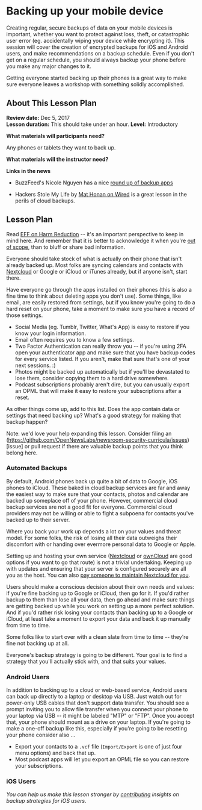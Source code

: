 Backing up your mobile device
=============================

Creating regular, secure backups of data on your mobile devices is important, whether you want to protect against loss, theft, or catastrophic user error (eg. accidentally wiping your device while encrypting it). This session will cover the creation of encrypted backups for iOS and Android users, and make recommendations on a backup schedule. Even if you don't get on a regular schedule, you should always backup your phone before you make any major changes to it.

Getting everyone started backing up their phones is a great way to make sure everyone leaves a workshop with something solidly accomplished.

## About This Lesson Plan

**Review date:** Dec 5, 2017  
**Lesson duration:** This should take under an hour.
**Level:** Introductory

**What materials will participants need?**

Any phones or tablets they want to back up.

**What materials will the instructor need?**


**Links in the news**

+ BuzzFeed's Nicole Nguyen has a nice [round up of backup apps](https://www.buzzfeed.com/nicolenguyen/what-to-do-if-your-phones-storage-is-full)

+ Hackers Stole My Life by [Mat Honan on Wired](https://www.wired.com/2012/08/apple-amazon-mat-honan-hacking/) is a great lesson in the perils of cloud backups.

## Lesson Plan

Read [EFF on Harm Reduction](https://sec.eff.org/articles/harm-reduction) -- it's an important perspective to keep in mind here. And remember that it is better to acknowledge it when you're [out of scope](https://sec.eff.org/articles/out-of-scope), than to bluff or share bad information.

Everyone should take stock of what is actually on their phone that isn't already backed up. Most folks are syncing calendars and contacts with [Nextcloud](https://nextcloud.com/) or Google or iCloud or iTunes already, but if anyone isn't, start there.

Have everyone go through the apps installed on their phones (this is also a fine time to think about deleting apps you don't use). Some things, like email, are easily restored from settings, but if you know you're going to do a hard reset on your phone, take a moment to make sure you have a record of those settings.
+ Social Media (eg. Tumblr, Twitter, What's App) is easy to restore if you know your login information.
+ Email often requires you to know a few settings.
+ Two Factor Authentication can really throw you -- if you're using 2FA open your authenticator app and make sure that you have backup codes for every service listed. If you aren't, make that sure that's one of your next sessions. :)
+ Photos might be backed up automatically but if you'll be devastated to lose them, consider copying them to a hard drive somewhere.
+ Podcast subscriptions probably aren't dire, but you can usually export an OPML that will make it easy to restore your subscriptions after a reset.

As other things come up, add to this list. Does the app contain data or settings that need backing up? What's a good strategy for making that backup happen?

Note: we'd love your help expanding this lesson. Consider filing an (https://github.com/OpenNewsLabs/newsroom-security-curricula/issues)[issue] or pull request if there are valuable backup points that you think belong here.

### Automated Backups
By default, Android phones back up quite a bit of data to Google, iOS phones to iCloud. These baked in cloud backup services are far and away the easiest way to make sure that your contacts, photos and calendar are backed up someplace off of your phone. However, commercial cloud backup services are not a good fit for everyone. Commercial cloud providers may not be willing or able to fight a subpoena for contacts you've backed up to their server.

Where you back your work up depends a lot on your values and threat model. For some folks, the risk of losing all their data outweighs their discomfort with or handing over evermore personal data to Google or Apple.

Setting up and hosting your own service ([Nextcloud](https://nextcloud.com/) or [ownCloud](https://owncloud.com/) are good options if you want to go that route) is not a trivial undertaking. Keeping up with updates and ensuring that your server is configured securely are all you as the host. You can also [pay someone to maintain Nextcloud for you](https://nextcloud.com/providers/).

Users should make a conscious decision about their own needs and values: if you're fine backing up to Google or iCloud, then go for it. If you'd rather backup to them than lose all your data, then go ahead and make sure things are getting backed up while you work on setting up a more perfect solution. And if you'd rather risk losing your contacts than backing up to a Google or iCloud, at least take a moment to export your data and back it up manually from time to time.

Some folks like to start over with a clean slate from time to time -- they're fine not backing up at all.

Everyone's backup strategy is going to be different. Your goal is to find a strategy that you'll actually stick with, and that suits your values.

### Android Users
In addition to backing up to a cloud or web-based service, Android users can back up directly to a laptop or desktop via USB.  Just watch out for power-only USB cables that don't support data transfer. You should see a prompt inviting you to allow file transfer when you connect your phone to your laptop via USB -- it might be labeled "MTP" or "FTP". Once you accept that, your phone should mount as a drive on your laptop. If you're going to make a one-off backup like this, especially if you're going to be resetting your phone consider also ...
+ Export your contacts to a `.vcf` file (`Import/Export` is one of just four menu options) and back that up.
+ Most podcast apps will let you export an OPML file so you can restore your subscriptions.

### iOS Users

*You can help us make this lesson stronger by [contributing](docs/contributing.md) insights on backup strategies for iOS users.*
